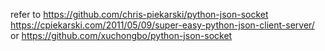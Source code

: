 refer to https://github.com/chris-piekarski/python-json-socket
https://cpiekarski.com/2011/05/09/super-easy-python-json-client-server/
or https://github.com/xuchongbo/python-json-socket
